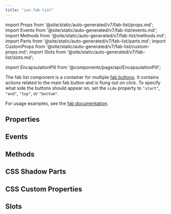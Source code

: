 ```yaml
---
title: "ion-fab-list"
---
```

import Props from '@site/static/auto-generated/v7/fab-list/props.md';
import Events from '@site/static/auto-generated/v7/fab-list/events.md';
import Methods from '@site/static/auto-generated/v7/fab-list/methods.md';
import Parts from '@site/static/auto-generated/v7/fab-list/parts.md';
import CustomProps from '@site/static/auto-generated/v7/fab-list/custom-props.md';
import Slots from '@site/static/auto-generated/v7/fab-list/slots.md';

import EncapsulationPill from '@components/page/api/EncapsulationPill';

<EncapsulationPill type="shadow" />

The fab list component is a container for multiple [fab buttons](./fab-button). It contains actions related to the main fab button and is flung out on click. To specify what side the buttons should appear on, set the `side` property to `"start"`, `"end"`, `"top"`, or `"bottom"`.

For usage examples, see the [fab documentation](./fab).

## Properties
<Props />

## Events
<Events />

## Methods
<Methods />

## CSS Shadow Parts
<Parts />

## CSS Custom Properties
<CustomProps />

## Slots
<Slots />